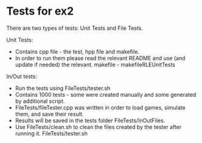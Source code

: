 # Tests for ex2
There are two types of tests: Unit Tests and File Tests.

Unit Tests:
* Contains cpp file - the test, hpp file and makefile.
* In order to run them please read the relevant README and use (and update if needed) the relevant. makefile - makefileRLEUnitTests

In/Out tests:
* Run the tests using FileTests/tester.sh
* Contains 1000 tests - some were created manually and some generated by additional script.
* FileTests/fileTester.cpp was written in order to load games, simulate them, and save their result.
* Results will be saved in the tests folder FileTests/InOutFiles.
* Use FileTests/clean.sh to clean the files created by the tester after running it.
FileTests/tester.sh